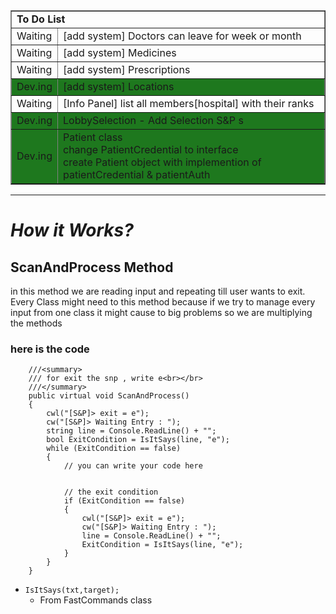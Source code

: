 <table border="1px" >
<tr>
    <td colspan="2" width="500px"><b>To Do List</b></td>
</tr>
<tr>
    <td width="50px">Waiting</td>
    <td>[add system] Doctors can leave for week or month </td>
</tr>
<tr>
    <td width="50px">Waiting</td>
    <td>[add system] Medicines </td>
</tr>
<tr>
    <td width="50px">Waiting</td>
    <td>[add system] Prescriptions </td>
</tr>
<tr style="background-color:rgb(30,120,30);">
    <td width="50px">Dev.ing</td>
    <td>[add system] Locations </td>
</tr>
<tr>
    <td width="50px">Waiting</td>
    <td>[Info Panel] list all members[hospital] with their ranks </td>
</tr>
<tr style="background-color:rgb(30,120,30);">
    <td width="50px">Dev.ing</td>
    <td>LobbySelection - Add Selection S&P s</td>
</tr>
<tr style="background-color:rgb(30,120,30);">
    <td width="50px">Dev.ing</td>
    <td>Patient class <br>
change PatientCredential to interface <br>
create Patient object with implemention of patientCredential & patientAuth
    </td>
</tr>
</table>


---

# *How it Works?*
## **ScanAndProcess Method**


<p>
in this method we are reading input and repeating till user wants to exit.
Every Class might need to this method because if we try to manage every input from one class
it might cause to big problems so we are multiplying the methods
</p>


### here is the code
```Csharp
    ///<summary>
    /// for exit the snp , write e<br></br>
    ///</summary>
    public virtual void ScanAndProcess()
    {
        cwl("[S&P]> exit = e");
        cw("[S&P]> Waiting Entry : ");
        string line = Console.ReadLine() + "";
        bool ExitCondition = IsItSays(line, "e");
        while (ExitCondition == false)
        {
            // you can write your code here


            // the exit condition
            if (ExitCondition == false)
            {
                cwl("[S&P]> exit = e");
                cw("[S&P]> Waiting Entry : ");
                line = Console.ReadLine() + "";
                ExitCondition = IsItSays(line, "e");
            }
        }
    }
```
- `IsItSays(txt,target);`
    - From FastCommands class
